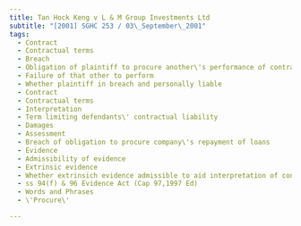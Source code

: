 ```yaml
---
title: Tan Hock Keng v L & M Group Investments Ltd 
subtitle: "[2001] SGHC 253 / 03\_September\_2001"
tags:
  - Contract
  - Contractual terms
  - Breach
  - Obligation of plaintiff to procure another\'s performance of contract
  - Failure of that other to perform
  - Whether plaintiff in breach and personally liable
  - Contract
  - Contractual terms
  - Interpretation
  - Term limiting defendants\' contractual liability
  - Damages
  - Assessment
  - Breach of obligation to procure company\'s repayment of loans
  - Evidence
  - Admissibility of evidence
  - Extrinsic evidence
  - Whether extrinsich evidence admissible to aid interpretation of contract
  - ss 94(f) & 96 Evidence Act (Cap 97,1997 Ed)
  - Words and Phrases
  - \'Procure\'

---
```


